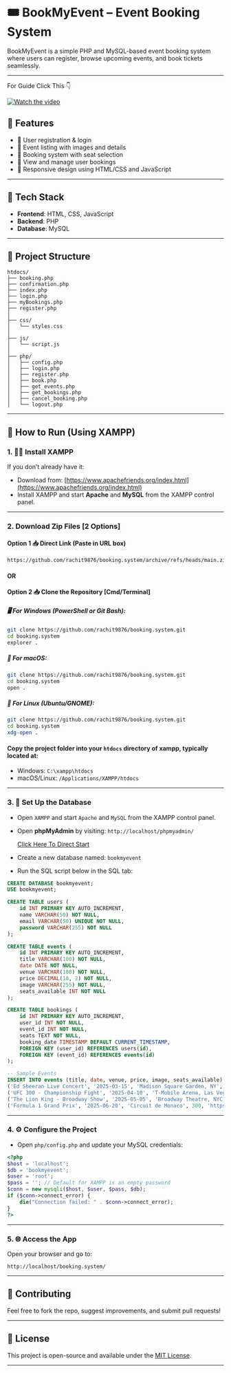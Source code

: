 # 🎟️ BookMyEvent – Event Booking System

BookMyEvent is a simple PHP and MySQL-based event booking system where users can register, browse upcoming events, and book tickets seamlessly.

---
For Guide Click This 👇

[![Watch the video](https://img.youtube.com/vi/Ucmay1b0Jmg/0.jpg)](https://www.youtube.com/watch?v=Ucmay1b0Jmg)

## 🚀 Features

- 🔐 User registration & login  
- 📅 Event listing with images and details  
- 🎫 Booking system with seat selection  
- 🧾 View and manage user bookings  
- 📱 Responsive design using HTML/CSS and JavaScript  

---

## 🧰 Tech Stack

- **Frontend**: HTML, CSS, JavaScript  
- **Backend**: PHP  
- **Database**: MySQL  

---

## 📂 Project Structure

```
htdocs/
├── booking.php
├── confirmation.php
├── index.php
├── login.php
├── myBookings.php
├── register.php
│
├── css/
│   └── styles.css
│
├── js/
│   └── script.js
│
├── php/
│   ├── config.php
│   ├── login.php
│   ├── register.php
│   ├── book.php
│   ├── get_events.php
│   ├── get_bookings.php
│   ├── cancel_booking.php
│   └── logout.php
```

---

## 💾 How to Run (Using XAMPP)

### 1. 🧑‍💻 Install XAMPP

If you don’t already have it:

- Download from: [https://www.apachefriends.org/index.html](https://www.apachefriends.org/index.html)
- Install XAMPP and start **Apache** and **MySQL** from the XAMPP control panel.

---

### 2. Download Zip Files [2 Options]
#### Option 1 📥 Direct Link (Paste in URL box)
```bash
https://github.com/rachit9876/booking.system/archive/refs/heads/main.zip
```
#### OR
#### Option 2 📥 Clone the Repository [Cmd/Terminal]

##### 🖥️ For **Windows** (PowerShell or Git Bash):
```bash
git clone https://github.com/rachit9876/booking.system.git
cd booking.system
explorer .
```

##### 🍎 For **macOS**:
```bash
git clone https://github.com/rachit9876/booking.system.git
cd booking.system
open .
```

##### 🐧 For **Linux** (Ubuntu/GNOME):
```bash
git clone https://github.com/rachit9876/booking.system.git
cd booking.system
xdg-open .
```


#### Copy the project folder into your `htdocs` directory of xampp, typically located at:

- Windows: `C:\xampp\htdocs`
- macOS/Linux: `/Applications/XAMPP/htdocs`

---

### 3. 🧱 Set Up the Database

- Open `XAMPP` and start `Apache` and `MySQL` from the XAMPP control panel.
- Open **phpMyAdmin** by visiting: `http://localhost/phpmyadmin/`
  
  [Click Here To Direct Start](http://localhost/phpmyadmin/)
- Create a new database named: `bookmyevent`
- Run the SQL script below in the SQL tab:

```sql
CREATE DATABASE bookmyevent;
USE bookmyevent;

CREATE TABLE users (
    id INT PRIMARY KEY AUTO_INCREMENT,
    name VARCHAR(50) NOT NULL,
    email VARCHAR(50) UNIQUE NOT NULL,
    password VARCHAR(255) NOT NULL
);

CREATE TABLE events (
    id INT PRIMARY KEY AUTO_INCREMENT,
    title VARCHAR(100) NOT NULL,
    date DATE NOT NULL,
    venue VARCHAR(100) NOT NULL,
    price DECIMAL(10, 2) NOT NULL,
    image VARCHAR(255) NOT NULL,
    seats_available INT NOT NULL
);

CREATE TABLE bookings (
    id INT PRIMARY KEY AUTO_INCREMENT,
    user_id INT NOT NULL,
    event_id INT NOT NULL,
    seats TEXT NOT NULL,
    booking_date TIMESTAMP DEFAULT CURRENT_TIMESTAMP,
    FOREIGN KEY (user_id) REFERENCES users(id),
    FOREIGN KEY (event_id) REFERENCES events(id)
);

-- Sample Events
INSERT INTO events (title, date, venue, price, image, seats_available) VALUES
('Ed Sheeran Live Concert', '2025-03-15', 'Madison Square Garden, NY', 120, 'https://i.postimg.cc/NGVqXswf/97b67038-f926-4676-be88-ebf94cb5c7d5-1802151-TABLET-LANDSCAPE-LARGE-16-9.webp', 100),
('UFC 300 - Championship Fight', '2025-04-10', 'T-Mobile Arena, Las Vegas', 250, 'https://i.postimg.cc/c4bbjXJx/OIP.jpg', 50),
('The Lion King - Broadway Show', '2025-05-05', 'Broadway Theatre, NYC', 80, 'https://i.postimg.cc/sxS4N9HX/image.jpg', 200),
('Formula 1 Grand Prix', '2025-06-20', 'Circuit de Monaco', 300, 'https://i.postimg.cc/XJ55jNf1/OIP.jpg', 500);
```

---

### 4. ⚙️ Configure the Project

- Open `php/config.php` and update your MySQL credentials:

```php
<?php
$host = 'localhost';
$db = 'bookmyevent';
$user = 'root';
$pass = ''; // Default for XAMPP is an empty password
$conn = new mysqli($host, $user, $pass, $db);
if ($conn->connect_error) {
    die("Connection failed: " . $conn->connect_error);
}
?>
```

---

### 5. 🌐 Access the App

Open your browser and go to:

```
http://localhost/booking.system/
```

---

## 🙌 Contributing

Feel free to fork the repo, suggest improvements, and submit pull requests!

---

## 📜 License

This project is open-source and available under the [MIT License](LICENSE).

---
